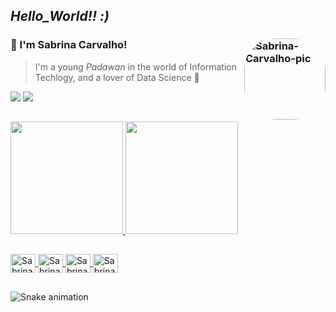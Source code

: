 ## ***Hello_World!! :)***
### 🖖 I'm Sabrina Carvalho! <img align="right" alt="Sabrina-Carvalho-pic" height="130" style="border-radius:50px;" src="https://i.picasion.com/pic91/38ac53108de86d9bc1fb552d64aff103.gif">

> I'm a young *Padawan* in the world of Information Techlogy, and a lover of Data Science 💖

<div>
  <a href="https://www.linkedin.com/in/hello-sabrinacarvalho" target="_blank"><img src="https://img.shields.io/badge/LinkedIn-0077B5?style=for-the-badge&logo=linkedin&logoColor=white" target="_blank"></a>
  <a href="mailto:hello.sabrinacarvalho@gmail.com" target="_blank"><img src="https://img.shields.io/badge/Gmail-D14836?style=for-the-badge&logo=gmail&logoColor=white" target="_blank"></a>
  </div>
  
##

<div>
  <a href="https://github.com/Sabrina-Carvalho">
  <img height="180em" src="https://github-readme-stats.vercel.app/api?username=Sabrina-Carvalho&show_icons=true&theme=onedark&include_all_commits=true&count_private=true&hide_border=default"/>
  <img height="180em" src="https://github-readme-stats.vercel.app/api/top-langs/?username=Sabrina-Carvalho&layout=compact&langs_count=16&theme=onedark&hide_border=default"/>
</div>

 ##
  
<a href="https://github.com/Sabrina-Carvalho/github-readme-stats">
<img align="center" alt="Sabrina-git" height="30" width="40" src="https://cdn.jsdelivr.net/gh/devicons/devicon/icons/git/git-original.svg" />
<img align="center" alt="Sabrina-git" height="30" width="40" src="https://cdn.jsdelivr.net/gh/devicons/devicon/icons/markdown/markdown-original.svg" />
<img align="center" alt="Sabrina-git" height="30" width="40" src="https://cdn.jsdelivr.net/gh/devicons/devicon/icons/mysql/mysql-original-wordmark.svg" />
<img align="center" alt="Sabrina-git" height="30" width="40" src="https://cdn.jsdelivr.net/gh/devicons/devicon/icons/vscode/vscode-original.svg" />
</a>

  ##

  ![Snake animation](https://github.com/Sabrina-Carvalho/Sabrina-Carvalho/blob/output/dist/github-contribution-grid-snake.svg)
